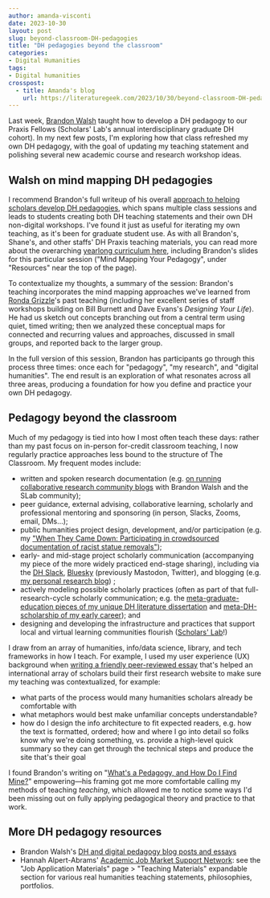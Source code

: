 ```yaml
---
author: amanda-visconti
date: 2023-10-30
layout: post
slug: beyond-classroom-DH-pedagogies
title: "DH pedagogies beyond the classroom"
categories:
- Digital Humanities
tags:
- Digital humanities
crosspost:
  - title: Amanda's blog
    url: https://literaturegeek.com/2023/10/30/beyond-classroom-DH-pedagogies
---
```


Last week, [Brandon Walsh](https://scholarslab.lib.virginia.edu/people/brandon-walsh/) taught how to develop a DH pedagogy to our Praxis Fellows (Scholars' Lab's annual interdisciplinary graduate DH cohort). In my next few posts, I'm exploring how that class refreshed my own DH pedagogy, with the goal of updating my teaching statement and polishing several new academic course and research workshop ideas.

## Walsh on mind mapping DH pedagogies
I recommend Brandon's full writeup of his overall [approach to helping scholars develop DH pedagogies](https://scholarslab.lib.virginia.edu/blog/a-praxis-oriented-introduction-to-digital-pedagogy/), which spans multiple class sessions and leads to students creating both DH teaching statements and their own DH non-digital workshops. I've found it just as useful for iterating my own teaching, as it's been for graduate student use. As with all Brandon's, Shane's, and other staffs' DH Praxis teaching materials, you can read more about the overarching [yearlong curriculum here](https://praxis.scholarslab.org/curriculum/2023-2024/), including Brandon's slides for this particular session ("Mind Mapping Your Pedagogy", under "Resources" near the top of the page).

To contextualize my thoughts, a summary of the session: Brandon's teaching incorporates the mind mapping approaches we've learned from [Ronda Grizzle](https://scholarslab.lib.virginia.edu/people/ronda-grizzle/)'s past teaching (including her excellent series of staff workshops building on Bill Burnett and Dave Evans's *Designing Your Life*). He had us sketch out concepts branching out from a central term using quiet, timed writing; then we analyzed these conceptual maps for connected and recurring values and approaches, discussed in small groups, and reported back to the larger group. 

In the full version of this session, Brandon has participants go through this process three times: once each for "pedagogy", "my research", and "digital humanities". The end result is an exploration of what resonates across all three areas, producing a foundation for how you define and practice your own DH pedagogy. 

## Pedagogy beyond the classroom
Much of my pedagogy is tied into how I most often teach these days: rather than my past focus on in-person for-credit classroom teaching, I now regularly practice approaches less bound to the structure of The Classroom. My frequent modes include:
- written and spoken research documentation (e.g. [on running collaborative research community blogs](https://programminghistorian.org/en/lessons/collaborative-blog-with-jekyll-github) with Brandon Walsh and the SLab community);
- peer guidance, external advising, collaborative learning, scholarly and professional mentoring and sponsoring (in person, Slacks, Zooms, email, DMs...);
- public humanities project design, development, and/or participation (e.g. my ["When They Came Down: Participating in crowdsourced documentation of racist statue removals"](https://scholarslab.lib.virginia.edu/blog/participating-in-statue-removal-history-crowdsourcing/)); 
- early- and mid-stage project scholarly communication (accompanying my piece of the more widely practiced end-stage sharing), including via the [DH Slack](https://tinyurl.com/DHSlack), [Bluesky](https://bsky.app/profile/literaturegeek.bsky.social) (previously Mastodon, Twitter), and blogging (e.g. [my personal research blog](https://literaturegeek.com/)) ; 
- actively modeling possible scholarly practices (often as part of that full-research-cycle scholarly communication; e.g. the [meta-graduate-education pieces of my unique DH literature dissertation](http://literaturegeek.com/tag/dissertation) and [meta-DH-scholarship of my early career](http://literaturegeek.com/tag/purdue-dh)); and 
- designing and developing the infrastructure and practices that support local and virtual learning communities flourish ([Scholars' Lab](https://scholarslab.lib.virginia.edu/)!)

I draw from an array of humanities, info/data science, library, and tech frameworks in how I teach. For example, I used my user experience (UX) background when [writing a friendly peer-reviewed essay](https://programminghistorian.org/en/lessons/building-static-sites-with-jekyll-github-pages) that's helped an international array of scholars build their first research website to make sure my teaching was contextualized, for example:
* what parts of the process would many humanities scholars already be comfortable with
* what metaphors would best make unfamiliar concepts understandable? 
* how do I design the info architecture to fit expected readers, e.g. how the text is formatted, ordered; how and where I go into detail so folks know why we're doing something, vs. provide a high-level quick summary so they can get through the technical steps and produce the site that's their goal

I found Brandon's writing on "[What's a Pedagogy, and How Do I Find Mine?](https://scholarslab.lib.virginia.edu/blog/whats-a-pedagogy-and-how-do-i-find-mine/)" empowering—his framing got me more comfortable calling my methods of teaching *teaching*, which allowed me to notice some ways I'd been missing out on fully applying pedagogical theory and practice to that work. 

## More DH pedagogy resources
* Brandon Walsh's [DH and digital pedagogy blog posts and essays](https://walshbr.com/tag/pedagogy/) 
* Hannah Alpert-Abrams' [Academic Job Market Support Network](https://hcommons.org/groups/academic-job-market-support-network/docs/): see the "Job Application Materials" page > "Teaching Materials" expandable section for various real humanities teaching statements, philosophies, portfolios.